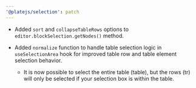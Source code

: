 ```yaml
---
'@platejs/selection': patch
---
```


- Added `sort` and `collapseTableRows` options to `editor.blockSelection.getNodes()` method.

- Added `normalize` function to handle table selection logic in `useSelectionArea` hook for improved table row and table element selection behavior.
  - It is now possible to select the entire table (table), but the rows (tr) will only be selected if your selection box is within the table.
